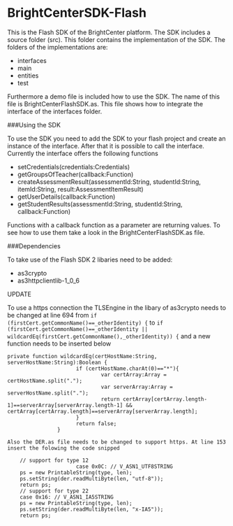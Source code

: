 BrightCenterSDK-Flash
=====================

This is the Flash SDK of the BrightCenter platform. The SDK includes a source folder (src). This folder contains the
implementation of the SDK. The folders of the implementations are: 

- interfaces
- main
- entities
- test

Furthermore a demo file is included how to use the SDK. The name of this file is BrightCenterFlashSDK.as. This file shows
how to integrate the interface of the interfaces folder.

###Using the SDK

To use the SDK you need to add the SDK to your flash project and create an instance of the interface. After that it is
possible to call the interface. Currently the interface offers the following functions

- setCredentials(credentials:Credentials)
- getGroupsOfTeacher(callback:Function)
- createAssessmentResult(assessmentId:String, studentId:String, itemId:String, result:AssessmentItemResult)
- getUserDetails(callback:Function)
- getStudentResults(assessmentId:String, studentId:String, callback:Function)

Functions with a callback function as a parameter are returning values. To see how to use them take a look in the
BrightCenterFlashSDK.as file.

###Dependencies

To take use of the Flash SDK 2 libaries need to be added:

- as3crypto
- as3httpclientlib-1_0_6

UPDATE

To use a https connection the TLSEngine in the libary of as3crypto needs to be changed at line 694 from `if (firstCert.getCommonName()==_otherIdentity) {` to
`if (firstCert.getCommonName()==_otherIdentity || wildcardEq(firstCert.getCommonName(),_otherIdentity)) {`
and a new function needs to be inserted below

```flash
private function wildcardEq(certHostName:String, serverHostName:String):Boolean {
                      if (certHostName.charAt(0)=="*"){
                              var certArray:Array = certHostName.split(".");
                              var serverArray:Array = serverHostName.split(".");
                              return certArray[certArray.length-1]==serverArray[serverArray.length-1] && certArray[certArray.length]==serverArray[serverArray.length];
                      }
                      return false;
                }

Also the DER.as file needs to be changed to support https. At line 153 insert the folowing the code snipped

	// support for type 12
                      case 0x0C: // V_ASN1_UTF8STRING
	ps = new PrintableString(type, len);
	ps.setString(der.readMultiByte(len, "utf-8"));
	return ps;
	// support for type 22
	case 0x16: // V_ASN1_IA5STRING
	ps = new PrintableString(type, len);
	ps.setString(der.readMultiByte(len, "x-IA5"));
	return ps;
```
